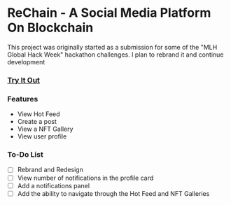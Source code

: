 # ReChain - A Social Media Platform On Blockchain

This project was originally started as a submission for some of the "MLH Global Hack Week" hackathon challenges. I plan to rebrand it and continue development

### [Try It Out](https://ahmedsaed.me/ReChain/)

### Features
- View Hot Feed
- Create a post
- View a NFT Gallery
- View user profile

### To-Do List
- [ ] Rebrand and Redesign 
- [ ] View number of notifications in the profile card
- [ ] Add a notifications panel
- [ ] Add the ability to navigate through the Hot Feed and NFT Galleries

